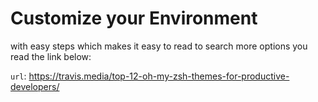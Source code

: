 # Customize your Environment
with easy steps which makes it easy to read
to search more options you read the link below:

`url`: https://travis.media/top-12-oh-my-zsh-themes-for-productive-developers/
